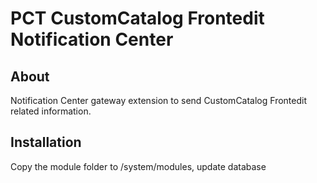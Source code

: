 PCT CustomCatalog Frontedit Notification Center
================

About
-----
Notification Center gateway extension to send CustomCatalog Frontedit related information.

Installation
------------
Copy the module folder to /system/modules, update database
